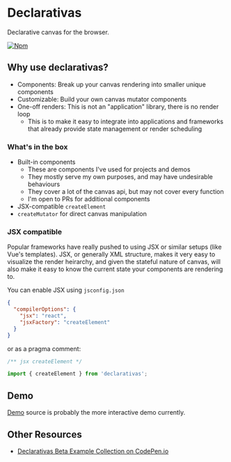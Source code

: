 # Declarativas

Declarative canvas for the browser.

[<img src="https://img.shields.io/npm/v/declarativas?style=flat-square" alt="Npm" />](https://www.npmjs.com/package/declarativas)

## Why use declarativas?

- Components: Break up your canvas rendering into smaller unique components
- Customizable: Build your own canvas mutator components
- One-off renders: This is not an "application" library, there is no render loop
    - This is to make it easy to integrate into applications and frameworks that already provide state management or render scheduling

### What's in the box

- Built-in components
    - These are components I've used for projects and demos
    - They mostly serve my own purposes, and may have undesirable behaviours
    - They cover a lot of the canvas api, but may not cover every function
    - I'm open to PRs for additional components
- JSX-compatible `createElement`
- `createMutator` for direct canvas manipulation


### JSX compatible

Popular frameworks have really pushed to using JSX or similar setups (like Vue's templates).
JSX, or generally XML structure, makes it very easy to visualize the render heirarchy, and given the stateful nature of canvas, will also make it easy to know the current state your components are rendering to.

You can enable JSX using `jsconfig.json`

```json
{
  "compilerOptions": {
    "jsx": "react",
    "jsxFactory": "createElement"
  }
}
```

or as a pragma comment:

```jsx
/** jsx createElement */

import { createElement } from 'declarativas';
```


## Demo

[Demo](./src/demo) source is probably the more interactive demo currently.

## Other Resources

 - [Declarativas Beta Example Collection on CodePen.io](https://codepen.io/collection/nxpMVd)
